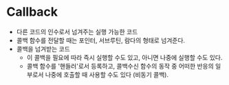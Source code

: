 # Callback

- 다른 코드의 인수로서 넘겨주는 실행 가능한 코드
- 콜백 함수를 전달할 때는 포인터, 서브루틴, 람다의 형태로 넘겨준다.
- 콜백을 넘겨받는 코드
    - 이 콜백을 필요에 따라 즉시 실행할 수도 있고, 아니면 나중에 실행할 수도 있다.
    - 콜백 함수를 '핸들러'로서 등록하고, 콜백수신 함수의 동작 중 어떠한 반응의 일부로서 나중에 호출할 때 사용할 수도 있다 (비동기 콜백).
